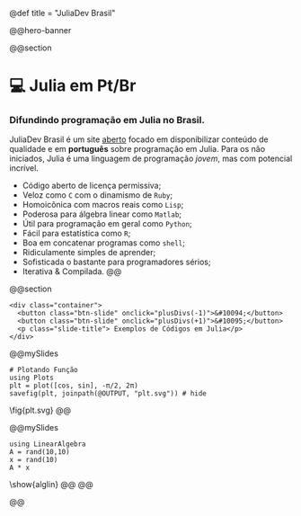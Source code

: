 @def title = "JuliaDev Brasil"


@@hero-banner

@@section
# :computer: Julia em Pt/Br
### Difundindo programação em Julia no Brasil.
JuliaDev Brasil é um site [aberto](https://github.com/JuliaDevBrasil/juliadevbrasil.github.io)
focado em disponibilizar conteúdo de qualidade e em **português** sobre programação em Julia.
Para os não iniciados, Julia é uma linguagem de programação *jovem*, mas  com potencial incrível.

* Código aberto de licença permissiva;
* Veloz como `C` com o dinamismo de `Ruby`;
* Homoicônica com macros reais como `Lisp`;
* Poderosa para álgebra linear como `Matlab`;
* Útil para programação em geral como `Python`;
* Fácil para estatística como `R`;
* Boa em concatenar programas como `shell`;
* Ridiculamente simples de aprender;
* Sofisticada o bastante para programadores sérios;
* Iterativa & Compilada.
@@ <!-- section end -->

@@section
~~~
<div class="container">
  <button class="btn-slide" onclick="plusDivs(-1)">&#10094;</button>
  <button class="btn-slide" onclick="plusDivs(+1)">&#10095;</button>
  <p class="slide-title"> Exemplos de Códigos em Julia</p>
</div>
~~~

@@mySlides
```julia:plot
# Plotando Função
using Plots
plt = plot([cos, sin], -π/2, 2π)
savefig(plt, joinpath(@OUTPUT, "plt.svg")) # hide
```
\fig{plt.svg}
@@ <!-- mySlides end -->

@@mySlides
```julia:alglin
using LinearAlgebra
A = rand(10,10)
x = rand(10)
A * x
```
\show{alglin}
@@ <!-- mySlides end -->
@@ <!-- section end -->

@@ <!-- hero-banner end -->

<!-- ~~~ -->
<!-- <img class="mySlides" src="./assets/coffee.jpg"> -->
<!-- <button class="btn" onclick="plusDivs(-1)">&#10094;</button> -->
<!-- <div class="mySlides"> -->
<!--   <p>Exemplo Slide 1</p> -->
<!-- </div> -->
<!-- <div class="mySlides"> -->
<!--   <p>Exemplo Slide 2</p> -->
<!-- </div> -->
<!-- ~~~ -->
